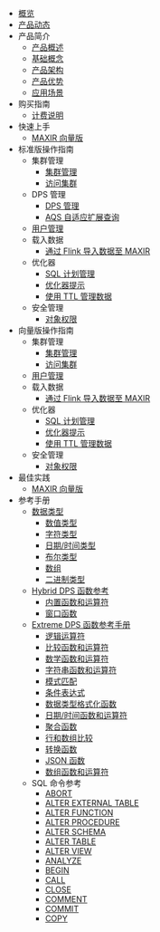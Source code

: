 
* [概览](/maxir/README)
* [产品动态](/maxir/Product-news)
* 产品简介
    * [产品概述](/maxir/introduction/overview)
    * [基础概念](/maxir/introduction/glossary)
    * [产品架构](/maxir/introduction/architecture)
    * [产品优势](/maxir/introduction/highlights)
    * [应用场景](/maxir/introduction/application-scenarios)
* 购买指南
    * [计费说明](/maxir/buy/charge)     
* 快速上手
    * [MAXIR 向量版](/maxir/fast/vector)
* 标准版操作指南
    * 集群管理
      * [集群管理](/maxir/guides/dps-clusters/manage-dps-clusters)
      * [访问集群](/maxir/guides/dps-clusters/access-dps-clusters)
    * DPS 管理
      * [DPS 管理](/maxir/guides/dps-clusters/manager-dps)
      * [AQS 自适应扩展查询](/maxir/guides/dps-clusters/aqs)
    * [用户管理](/maxir/guides/dw-users/manage-dwusers)
    * 载入数据
      * [通过 Flink 导入数据至 MAXIR](/maxir/guides/load-data/use-flink-to-load)
    * 优化器
      * [SQL 计划管理](/maxir/guides/optimization/sql-plan-management)
      * [优化器提示](/maxir/guides/optimization/optimizer-hints)
      * [使用 TTL 管理数据](/maxir/guides/optimization/ttl)
    * 安全管理
      * [对象权限](/maxir/guides/security/object-privileges)
* 向量版操作指南
    * 集群管理
      * [集群管理](/maxir/guide-vector/dps-clusters)
      * [访问集群](/maxir/guide-vector/access-dps-clusters)
    * [用户管理](/maxir/guide-vector/dw-users)
    * 载入数据
      * [通过 Flink 导入数据至 MAXIR](/maxir/guide-vector/use-flink-to-load)
    * 优化器
      * [SQL 计划管理](/maxir/guide-vector/sql-plan-management)
      * [优化器提示](/maxir/guide-vector/optimizer-hints)
      * [使用 TTL 管理数据](/maxir/guide-vector/ttl)
    * 安全管理
      * [对象权限](/maxir/guide-vector/object-privileges)    
* 最佳实践
    * [MAXIR 向量版](/maxir/practices/vector)
* 参考手册
    * [数据类型](/maxir/Reference_Manual/data-types/overview)
      * [数值类型](/maxir/Reference_Manual/data-types/numeric)
      * [字符类型](/maxir/Reference_Manual/data-types/character)
      * [日期/时间类型](/maxir/Reference_Manual/data-types/datetime)
      * [布尔类型](/maxir/Reference_Manual/data-types/boolean)
      * [数组](/maxir/Reference_Manual/data-types/arrays)
      * [二进制类型](/maxir/Reference_Manual/data-types/binary)
   * [Hybrid DPS 函数参考](/maxir/Reference_Manual/hybrid-dps-functions/overview)
      * [内置函数和运算符](/maxir/Reference_Manual/hybrid-dps-functions/builtin-functions)
      * [窗口函数](/maxir/Reference_Manual/hybrid-dps-functions/window-functions)
   * [Extreme DPS 函数参考手册](/maxir/Reference_Manual/extreme-dps-functions/index.mdx)
      * [逻辑运算符](/maxir/Reference_Manual/extreme-dps-functions/logical-operators)
      * [比较函数和运算符](/maxir/Reference_Manual/extreme-dps-functions/comparison-functions)
      * [数学函数和运算符](/maxir/Reference_Manual/extreme-dps-functions/mathematical-functions)
      * [字符串函数和运算符](/maxir/Reference_Manual/extreme-dps-functions/string-functions)
      * [模式匹配](/maxir/Reference_Manual/extreme-dps-functions/pattern-matching)
      * [条件表达式](/maxir/Reference_Manual/extreme-dps-functions/conditional-expressions)
      * [数据类型格式化函数](/maxir/Reference_Manual/extreme-dps-functions/data-type-formatting-functions)
      * [日期/时间函数和运算符](/maxir/Reference_Manual/extreme-dps-functions/date-time-functions)
      * [聚合函数](/maxir/Reference_Manual/extreme-dps-functions/aggregate-functions)
      * [行和数组比较](/maxir/Reference_Manual/extreme-dps-functions/row-array-comparison)
      * [转换函数](/maxir/Reference_Manual/extreme-dps-functions/conversion-functions)
      * [JSON 函数](/maxir/Reference_Manual/extreme-dps-functions/json-functions)
      * [数组函数和运算符](/maxir/Reference_Manual/extreme-dps-functions/array-functions)
    * SQL 命令参考
      * [ABORT](/maxir/Reference_Manual/sql-commands/abort)
      * [ALTER EXTERNAL TABLE](/maxir/Reference_Manual/sql-commands/alter-external-table)
      * [ALTER FUNCTION](/maxir/Reference_Manual/sql-commands/alter-function)
      * [ALTER PROCEDURE](/maxir/Reference_Manual/sql-commands/alter-procedure)
      * [ALTER SCHEMA](/maxir/Reference_Manual/sql-commands/alter-schema)
      * [ALTER TABLE](/maxir/Reference_Manual/sql-commands/alter-table)
      * [ALTER VIEW](/maxir/Reference_Manual/sql-commands/alter-view)
      * [ANALYZE](/maxir/Reference_Manual/sql-commands/analyze)
      * [BEGIN](/maxir/Reference_Manual/sql-commands/begin)
      * [CALL](/maxir/Reference_Manual/sql-commands/call)
      * [CLOSE](/maxir/Reference_Manual/sql-commands/close)
      * [COMMENT](/maxir/Reference_Manual/sql-commands/comment)
      * [COMMIT](/maxir/Reference_Manual/sql-commands/commit)
      * [COPY](/maxir/Reference_Manual/sql-commands/copy)
      
      
      
      
      
